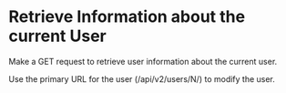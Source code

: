 # Retrieve Information about the current User

Make a GET request to retrieve user information about the current user.

Use the primary URL for the user (/api/v2/users/N/) to modify the user.
